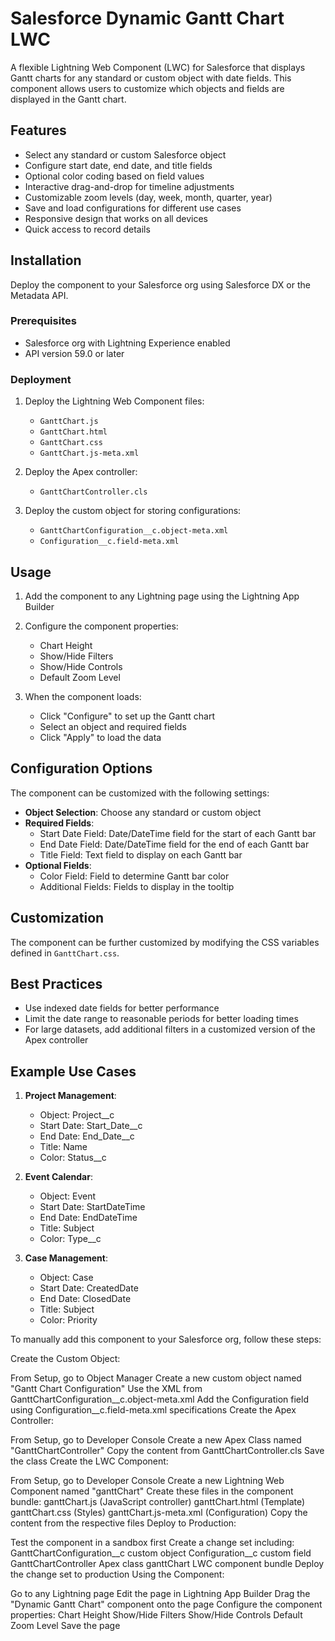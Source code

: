 # Salesforce Dynamic Gantt Chart LWC

A flexible Lightning Web Component (LWC) for Salesforce that displays Gantt charts for any standard or custom object with date fields. This component allows users to customize which objects and fields are displayed in the Gantt chart.

## Features

- Select any standard or custom Salesforce object
- Configure start date, end date, and title fields
- Optional color coding based on field values
- Interactive drag-and-drop for timeline adjustments
- Customizable zoom levels (day, week, month, quarter, year)
- Save and load configurations for different use cases
- Responsive design that works on all devices
- Quick access to record details

## Installation

Deploy the component to your Salesforce org using Salesforce DX or the Metadata API.

### Prerequisites

- Salesforce org with Lightning Experience enabled
- API version 59.0 or later

### Deployment

1. Deploy the Lightning Web Component files:
   - `GanttChart.js`
   - `GanttChart.html`
   - `GanttChart.css`
   - `GanttChart.js-meta.xml`

2. Deploy the Apex controller:
   - `GanttChartController.cls`

3. Deploy the custom object for storing configurations:
   - `GanttChartConfiguration__c.object-meta.xml`
   - `Configuration__c.field-meta.xml`

## Usage

1. Add the component to any Lightning page using the Lightning App Builder
2. Configure the component properties:
   - Chart Height
   - Show/Hide Filters
   - Show/Hide Controls
   - Default Zoom Level

3. When the component loads:
   - Click "Configure" to set up the Gantt chart
   - Select an object and required fields
   - Click "Apply" to load the data

## Configuration Options

The component can be customized with the following settings:

- **Object Selection**: Choose any standard or custom object
- **Required Fields**:
  - Start Date Field: Date/DateTime field for the start of each Gantt bar
  - End Date Field: Date/DateTime field for the end of each Gantt bar
  - Title Field: Text field to display on each Gantt bar
- **Optional Fields**:
  - Color Field: Field to determine Gantt bar color
  - Additional Fields: Fields to display in the tooltip

## Customization

The component can be further customized by modifying the CSS variables defined in `GanttChart.css`.

## Best Practices

- Use indexed date fields for better performance
- Limit the date range to reasonable periods for better loading times
- For large datasets, add additional filters in a customized version of the Apex controller

## Example Use Cases

1. **Project Management**:
   - Object: Project__c
   - Start Date: Start_Date__c
   - End Date: End_Date__c
   - Title: Name
   - Color: Status__c

2. **Event Calendar**:
   - Object: Event
   - Start Date: StartDateTime
   - End Date: EndDateTime
   - Title: Subject
   - Color: Type__c

3. **Case Management**:
   - Object: Case
   - Start Date: CreatedDate
   - End Date: ClosedDate
   - Title: Subject
   - Color: Priority


To manually add this component to your Salesforce org, follow these steps:

Create the Custom Object:

From Setup, go to Object Manager
Create a new custom object named "Gantt Chart Configuration"
Use the XML from GanttChartConfiguration__c.object-meta.xml
Add the Configuration field using Configuration__c.field-meta.xml specifications
Create the Apex Controller:

From Setup, go to Developer Console
Create a new Apex Class named "GanttChartController"
Copy the content from GanttChartController.cls
Save the class
Create the LWC Component:

From Setup, go to Developer Console
Create a new Lightning Web Component named "ganttChart"
Create these files in the component bundle:
ganttChart.js (JavaScript controller)
ganttChart.html (Template)
ganttChart.css (Styles)
ganttChart.js-meta.xml (Configuration)
Copy the content from the respective files
Deploy to Production:

Test the component in a sandbox first
Create a change set including:
GanttChartConfiguration__c custom object
Configuration__c custom field
GanttChartController Apex class
ganttChart LWC component bundle
Deploy the change set to production
Using the Component:

Go to any Lightning page
Edit the page in Lightning App Builder
Drag the "Dynamic Gantt Chart" component onto the page
Configure the component properties:
Chart Height
Show/Hide Filters
Show/Hide Controls
Default Zoom Level
Save the page
